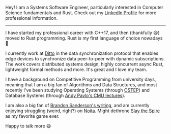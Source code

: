 Hey! I am a Systems Software Engineer, particularly interested in Computer Science fundamentals and Rust.
Check out my [LinkedIn Profile](https://www.linkedin.com/in/matheus-cardoso-dev/) for more professional information.

---

I have started my professional career with C++17, and then (thankfully 😆) moved to Rust programming. Rust is my first language of choice nowadays :crab:

I currently work at [Ditto](https://www.ditto.com/) in the data synchronization protocol that enables edge devices to synchronize data peer-to-peer with dynamic subscriptions. The work covers distributed systems design, highly concurrent async Rust, lightweight formal methods and more. It's great and I love my team.

I have a background on Competitive Programming from university days, meaning that I am a big fan of Algorithms and Data Structures, and most recently I've been studying Operating Systems (through [OSTEP](https://pages.cs.wisc.edu/~remzi/OSTEP/)) and Database Systems (through [Andy Pavlo's CMU lectures](https://youtube.com/playlist?list=PLSE8ODhjZXjYDBpQnSymaectKjxCy6BYq&si=UGoqo_yJ9rZcT9Uw)).

I am also a big fan of [Brandon Sanderson's writing](https://www.brandonsanderson.com/pages/the-stormlight-archive-series), and am currently enjoying struggling (weird, right?) on [Noita](https://store.steampowered.com/app/881100/Noita/). Might dethrone [Slay the Spire](https://store.steampowered.com/app/646570/Slay_the_Spire/) as my favorite game ever.

Happy to talk more 😄
